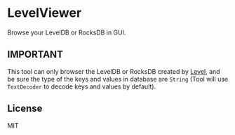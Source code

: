 # LevelViewer

Browse your LevelDB or RocksDB in GUI.

## IMPORTANT

This tool can only browser the LevelDB or RocksDB created by [Level](https://leveljs.org), and be sure the type of the keys and values in database are `String` (Tool will use `TextDecoder` to decode keys and values by default).

## License

MIT
